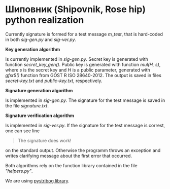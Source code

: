 # Шиповник (Shipovnik, Rose hip) python realization

Currently signature is formed for a test message *m_test*, that is hard-coded in both _sig-gen.py_ and _sig-ver.py_.

**Key generation algorithm**

Is currently implemented in _sig-gen.py_.
Secret key is generated with function _secret_key_gen()_.
Public key is generated with function _mul(H, s)_, where *s* is the secret key and *H* is a public parameter, generated with *gfsr5()* function from GOST R ISO 28640-2012.
The output is saved in files _secret-key.txt_ and _public-key.txt_, respectively.

**Signature generation algorithm**

Is implemented in _sig-gen.py_. The signature for the test message is saved in the file _signature.txt_.

**Signature verification algorithm**

Is implemented in _sig-ver.py_. If the signature for the test message is correst, one can see line 
> The signature does work!

on the standard output. Otherwise the programm throws an exception and writes clarifying message about the first error that occurred.

Both algorithms rely on the function library contained in the file _"helpers.py"_.

We are using [pystribog library](https://github.com/ddulesov/pystribog/).